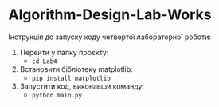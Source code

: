 # Algorithm-Design-Lab-Works
Інструкція до запуску коду четвертої лабораторної роботи:
1) Перейти у папку проєкту: 
    * ``cd Lab4``
2) Встановити бібліотеку matplotlib: 
    * ``pip install matplotlib``
3) Запустити код, виконавши команду: 
    * ``python main.py``
